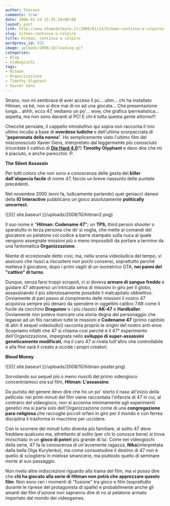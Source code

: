 ```yaml
---
author: thesave
comments: true
date: 2008-01-24 15:35:28+00:00
layout: post
link: http://www.atomodelmale.it/2008/01/24/hitman-continua-a-colpire/
slug: hitman-continua-a-colpire
title: Hitman, continua a colpire
wordpress_id: 915
image: uploads/2008/10/loading.gif
categories:
- Blog
- Videogiochi
tags:
- Hitman
- Organizzazione
- Timothy Olyphant
- Xavier Gens
---
```


Strano, non mi sembrava di aver acceso il pc... uhm... chi ha installato Hitman, va bé, non si dice mai di no ad una giocata... Che presentazione lunga... ahhh, ecco 47, vediamo un po'... wow, che grafica iperrealistica... aspetta, ma non sono davanti al PC! E chi è tutta questa gente attorno!!!

Checché pensiate, il cappello introduttivo qui sopra non racconta il mio ultimo incubo a base di **overdose ludiche** e  dell'ultima scorpacciata di "**peperonata della nonna**". Ho semplicemente visto l'ultimo film del misconosciuto Xavier Gens, interpretato dal leggermente più conosciuto (ricordate il cattivo di **[Die Hard 4.0](/2007/10/30/die-hard-vivere-o-morire/)**?) **Timothy Olyphant** e devo dire che mi è piaciuto, e anche parecchio :P.

**The Silent Assassin**

Per tutti coloro che non sono a conoscenza delle gesta del **killer dall'alopecia facile** di nome 47, faccio un breve riassunto delle puntate precedenti.

Nel novembre 2000 (eoni fa, ludicamente parlando) quei geniacci danesi della **IO Interactive** pubblicano un gioco assolutamente **politically uncorrect.**

![]({{ site.baseurl }}/uploads/2008/10/hitman2.png)

Il suo nome è "**Hitman: Codename 47**"; un **TPS,** third person shooter o sparatutto in terza persona che dir si voglia, che mette ai comandi del giocatore un pelatone col codice a barre stampato sulla nuca al quale vengono assegnate missioni più o meno impossibili da portare a termine da una fantomatica **Organizzazione**.

Niente di eccezionale detto così, ma, nella scena videoludica del tempo, vi assicuro che riuscì a riscuotere non pochi consensi, soprattutto perché metteva il giocatore, dopo i primi vagiti di un isometrico GTA, **nei panni del "cattivo" di turno**.

Dunque, senza farsi troppi scrupoli, ci si doveva **armare di sangue freddo** e guidare 47 attraverso un'intricata selva di missioni in giro per il globo, assassinando il più silenziosamente possibile il malcapitato obbiettivo. Ovviamente di pari passo al compimento delle missioni il nostro 47 acquisiva sempre più denaro da spendere in oggettini calibro 7.68 come il fucile da cecchino **Dragunov** o i più classici **AK-47** e **Hardballer**. Ovviamente non poteva mancare una storia degna del personaggio che legasse ad un filo narrativo tutte le missioni e **Codename 47** (primo capitolo di altri 4 sequel videoludici) racconta proprio le origini del nostro anti-eroe. Scopriamo infatti che 47 si chiama così perché è il 47° esperimento dell'Organizzazione, impegnata nello **sviluppo di super-assassini geneticamente modificati**, ma il caro 47 si rivela tutt'altro che controllabile e alla fine sarà il creato a uccide i propri creatori.

**Blood Money**

![]({{ site.baseurl }}/uploads/2008/10/hitman-poster.png)

Sorvolando sui sequel più o meno riusciti del primo videogioco concentriamoci ora sul film, **Hitman: L'assassino**.

Da purista del genere devo dire che ho un po' storto il naso all'inizio della pellicola: nei primi minuti del film viene raccontata l'infanzia di 47 in cui, al contrario del videogioco, non si accenna minimamente agli esperimenti genetici ma si parla solo dell'Organizzazione come di una **congregazione para-religiosa** che raccoglie piccoli orfani in giro per il mondo e con ferrea disciplina li trasforma in macchine per uccidere.

Con lo scorrere dei minuti tutto diventa più familiare, al solito 47 deve freddare qualcuno ma, altrettanto al solito (per chi lo conosce bene) si trova invischiato in un **gioco di poteri** più grande di lui. Come nei videogiochi della serie, 47 fa la conoscenza di un'avvenente ragazza, **Nika**(interpretata dalla bella Olga Kurylenko), ma come consuetudine il destino di 47 non è quello di sciogliersi in mielose smancerie, ma piuttosto quello di seminare morte al suo passaggio.

Non rivelo altre indiscrezioni riguardo alla trama del film, ma vi posso dire che **chi ha giocato alla serie di Hitman non potrà che apprezzare questo film**. Non sono rari i momenti di "fusione" tra gioco e film (soprattutto durante le riprese del protagonista di spalle) e probabilmente anche gli amanti dei film d'azione non sapranno dire di no al pelatone armato importato dal mondo dei videogames.
